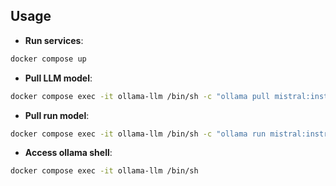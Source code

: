 ## Usage

- **Run services**:

```sh
docker compose up
```

- **Pull LLM model**:

```sh
docker compose exec -it ollama-llm /bin/sh -c "ollama pull mistral:instruct"
```

- **Pull run model**:

```sh
docker compose exec -it ollama-llm /bin/sh -c "ollama run mistral:instruct"
```

- **Access ollama shell**:

```sh
docker compose exec -it ollama-llm /bin/sh
```
